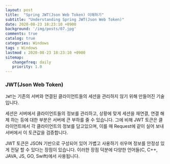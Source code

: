 ```yaml
---
layout: post
title:  "Spring JWT(Json Web Token) 이해하기"
subtitle: "Understanding Spring JWT(Json Web Token)"
date: 2020-08-23 18:23:10 +0900
background: '/img/posts/07.jpg'
comments: true
catalog: true
categories: Windows
tags : Windows
lastmod : 2020-08-23 18:23:10 +0900
sitemap:
   changefreq: daily
   priority: 1.0
---
```


### JWT(Json Web Token)

`JWT`는 기존의 서버와 연결된 클라이언트들의 세션을 관리하지 않기 위해 만들어진 기술입니다.

세션은 서버에서 클라이언트들의 정보를 관리하고, 상황에 맞게 세션을 재연결, 연결 해제 하는 등에 대한 부분은 서버에 큰 부하를 줄 수 있습니다. 그에 비해 JWT 토큰은 클라이언트에서 각 클라이언트의 정보를 담고있으며, 이를 매 Request에 같이 실어 보내 서버에서 이 토큰값을 검증합니다.

JWT 토큰은 JSON 기반으로 구성되어 있어 가볍고 사용하기 쉬우며 정보를 안정성 있게 전달 할 수 있다는 장점이 있습니다. 이러한 장점 덕분에 다양한 언어들(C, C++, JAVA, JS, GO, Swift)에서 사용됩니다.

